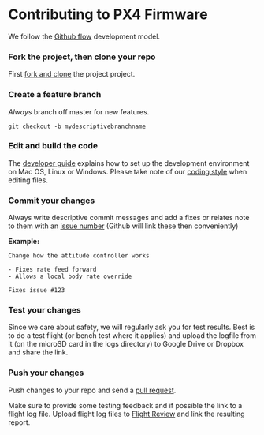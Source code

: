 # Contributing to PX4 Firmware

We follow the [Github flow](https://guides.github.com/introduction/flow/) development model.

### Fork the project, then clone your repo

First [fork and clone](https://help.github.com/articles/fork-a-repo) the project project.

### Create a feature branch

*Always* branch off master for new features.

```
git checkout -b mydescriptivebranchname
```

### Edit and build the code

The [developer guide](http://dev.px4.io/) explains how to set up the development environment on Mac OS, Linux or Windows. Please take note of our [coding style](https://dev.px4.io/master/en/contribute/code.html) when editing files.

### Commit your changes

Always write descriptive commit messages and add a fixes or relates note to them with an [issue number](https://github.com/px4/Firmware/issues) (Github will link these then conveniently)

**Example:**

```
Change how the attitude controller works

- Fixes rate feed forward
- Allows a local body rate override

Fixes issue #123
```

### Test your changes

Since we care about safety, we will regularly ask you for test results. Best is to do a test flight (or bench test where it applies) and upload the logfile from it (on the microSD card in the logs directory) to Google Drive or Dropbox and share the link.

### Push your changes

Push changes to your repo and send a [pull request](https://github.com/PX4/Firmware/compare/).

Make sure to provide some testing feedback and if possible the link to a flight log file. Upload flight log files to [Flight Review](http://logs.px4.io) and link the resulting report.
